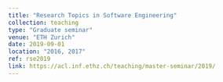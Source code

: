 ```yaml
---
title: "Research Topics in Software Engineering"
collection: teaching
type: "Graduate seminar"
venue: "ETH Zurich"
date: 2019-09-01
location: "2016, 2017"
ref: rse2019
link: https://acl.inf.ethz.ch/teaching/master-seminar/2019/
---
```

